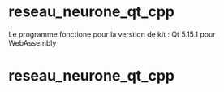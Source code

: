 # reseau_neurone_qt_cpp

Le programme fonctione pour la verstion de kit : Qt 5.15.1 pour WebAssembly

# reseau_neurone_qt_cpp
